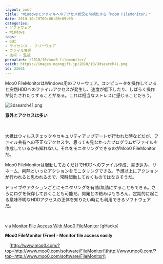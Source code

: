 ```yaml
---
layout: post
title: "Windowsでファイルへのアクセス状況を可視化する「Moo0 FileMonitor」"
date: 2010-10-19T09:00:00+09:00
categories:
- ソフトウェア
- Windows
tags: 
- GUI
- ライセンス - フリーウェア
- ファイル管理
- 技術 - 監視
permalink: /2010/10/moo0-filemonitor/
catch: https://images.moongift.jp/2010/10/3dsearch41.png
id: 22661
---
```

Moo0 FileMonitorはWindows用のフリーウェア。コンピュータを操作していると突然HDDへのファイルアクセスが発生し、速度が低下したり、しばらく操作が待たされたりすることがある。これは相当なストレスに感じることだろう。

  

![3dsearch41.png](https://images.moongift.jp/2010/10/3dsearch41.png)  
  
**意外とアクセスは多い**

  

　

  

大抵はウィルスチェックやセキュリティアップデートが行われた時などだが、ファイル共有への不正なアクセスや、思っても見なかったプログラムがファイルを作成しているかも知れない。それをモニタリングできるのがMoo0 FileMonitorだ。

  
<!--more-->

Moo0 FileMonitorは起動しておくだけでHDDへのファイル作成、書き込み、リネーム、削除といったアクションをモニタリングできる。予想以上にアクションが行われると思われるので、常時起動しておくものではなさそうだ。

  

ドライブやアクションごとにモニタリングを有効/無効にすることもできる。さらにログを保存しておくことも可能だ。開発との絡みはもちろん、定期的に起こる意味不明なHDDアクセスの正体を知りたい時にも利用できるソフトウェアだ。

  

　

  

via [Monitor File Access With Moo0 FileMonitor](http://www.ghacks.net/2010/10/01/monitor-file-access-with-moo0-filemonitor/) [gHacks]

  

**Moo0 FileMonitor (Free) - Monitor file access easily**  
  
　[http://www.moo0.com/?top=http://www.moo0.com/software/FileMonitor/](http://www.moo0.com/?top=http://www.moo0.com/software/FileMonitor/)

  
